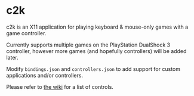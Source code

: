# c2k

c2k is an X11 application for playing keyboard & mouse-only games with a game controller.

Currently supports multiple games on the PlayStation DualShock 3 controller, however more games (and hopefully controllers) will be added later.

Modify `bindings.json` and `controllers.json` to add support for custom applications and/or controllers.

Please refer to [the wiki](https://github.com/miestasmia/c2k/wiki) for a list of controls.
